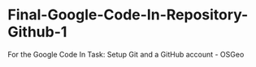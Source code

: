 # Final-Google-Code-In-Repository-Github-1
For the Google Code In Task: Setup Git and a GitHub account - OSGeo
